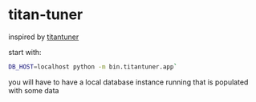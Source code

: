 # titan-tuner

inspired by [titantuner](https://github.com/metno/titantuner)

start with:

```bash
DB_HOST=localhost python -m bin.titantuner.app`
```

you will have to have a local database instance running that is populated with some data
